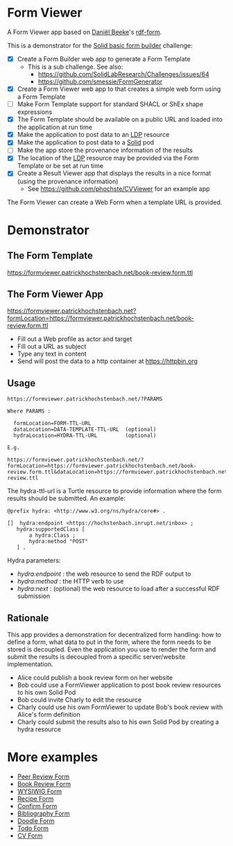 # Form Viewer

A Form Viewer app based on [Daniël Beeke](https://danielbeeke.nl)'s [rdf-form](https://github.com/danielbeeke/rdf-form).

This is a demonstrator for the [Solid basic form builder](https://github.com/SolidLabResearch/Challenges/issues/19) challenge:

- [x] Create a Form Builder web app to generate a Form Template
    - This is a sub challenge. See also:
      - https://github.com/SolidLabResearch/Challenges/issues/64
      - https://github.com/smessie/FormGenerator
- [x] Create a Form Viewer web app to that creates a simple web form using a Form Template
- [ ] Make Form Template support for standard SHACL or ShEx shape expressions
- [x] The Form Template should be available on a public URL and loaded into the 
  application at run time
- [x] Make the application to post data to an [LDP](https://www.w3.org/TR/ldp/) resource 
- [x] Make the application to post data to a [Solid](https://solidproject.org) pod
- [ ] Make the app store the provenance information of the results
- [x] The location of the [LDP](https://www.w3.org/TR/ldp/) resource may be provided via the Form Template or be set at run time
- [x] Create a Result Viewer app that displays the results in a nice format (using the provenance information)
    - See https://github.com/phochste/CVViewer for an example app

The Form Viewer can create a Web Form when a template URL is provided. 

# Demonstrator 

## The Form Template

https://formviewer.patrickhochstenbach.net/book-review.form.ttl

## The Form Viewer App

https://formviewer.patrickhochstenbach.net?formLocation=https://formviewer.patrickhochstenbach.net/book-review.form.ttl

 - Fill out a Web profile as actor and target
 - Fill out a URL as subject
 - Type any text in content 
 - Send will post the data to a http container at https://httpbin.org

## Usage

```
https://formviewer.patrickhochstenbach.net/?PARAMS

Where PARAMS :

  formLocation=FORM-TTL-URL 
  dataLocation=DATA-TEMPLATE-TTL-URL  (optional)
  hydraLocation=HYDRA-TTL-URL         (optional)

E.g.

https://formviewer.patrickhochstenbach.net/?formLocation=https://formviewer.patrickhochstenbach.net/book-review.form.ttl&dataLocation=https://formviewer.patrickhochstenbach.net/book-review.ttl
```

The hydra-ttl-url is a Turtle resource to provide information where the form results should
be submitted. An example:

```
@prefix hydra: <http://www.w3.org/ns/hydra/core#> .

[]  hydra:endpoint <https://hochstenbach.inrupt.net/inbox> ;
   hydra:supportedClass [
       a hydra:Class ;
       hydra:method "POST"
   ] .
```

Hydra parameters:

- _hydra:endpoint_ : the web resource to send the RDF output to
- _hydra:method_ : the HTTP verb to use
- _hydra:next_ : (optional) the web resource to load after a successful RDF submission

## Rationale

This app provides a demonstration for decentralized form handling: how to define a form, what data to put in the form, where the form needs to be stored is decoupled. Even the application you use to render the form and submit the results is decoupled from a specific server/website implementation.

- Alice could publish a book review form on her website
- Bob could use a FormViewer application to post book review resources to his own Solid Pod
- Bob could invite Charly to edit the resource
- Charly could use his own FormViewer to update Bob's book review with Alice's form definition
- Charly could submit the results also to his own Solid Pod by creating a hydra resource

# More examples

- [Peer Review Form](https://formviewer.patrickhochstenbach.net/?formLocation=https://hochstenbach.inrupt.net/public/dev/form/report.form.ttl&dataLocation=https://formviewer.patrickhochstenbach.net/artifact1.ttl)
- [Book Review Form](https://formviewer.patrickhochstenbach.net/?formLocation=https://formviewer.patrickhochstenbach.net/book-review.form.ttl)
- [WYSIWIG Form](https://formviewer.patrickhochstenbach.net/?formLocation=https://formviewer.patrickhochstenbach.net/wysiwyg.form.ttl)
- [Recipe Form](https://formviewer.patrickhochstenbach.net/?formLocation=https://formviewer.patrickhochstenbach.net/recipe.form.ttl)
- [Confirm Form](https://formviewer.patrickhochstenbach.net/?formLocation=https://formviewer.patrickhochstenbach.net/confirm.form.ttl)
- [Bibliography Form](https://formviewer.patrickhochstenbach.net/?formLocation=https://formviewer.patrickhochstenbach.net/journalArticle.form.ttl)
- [Doodle Form](https://formviewer.patrickhochstenbach.net/?formLocation=https://formviewer.patrickhochstenbach.net/doodle.form.ttl&dataLocation=https://bellow2.ugent.be/test/dev/form/doodle.ttl)
- [Todo Form](https://formviewer.patrickhochstenbach.net/?formLocation=https://formviewer.patrickhochstenbach.net//todo.form.ttl&dataLocation=https://hochstenbach.inrupt.net/public/dev/form/todo.ttl)
- [CV Form](https://formviewer.patrickhochstenbach.net/?formLocation=https://formviewer.patrickhochstenbach.net/cv.form.ttl)
